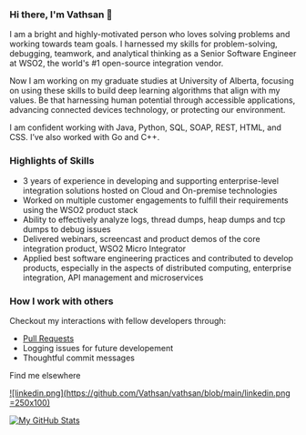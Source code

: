 ### Hi there, I'm Vathsan 👋

I am a bright and highly-motivated person who loves solving problems and working towards team goals. I harnessed my skills for problem-solving, debugging, teamwork, and analytical thinking as a Senior Software Engineer at WSO2, the world's #1 open-source integration vendor.

Now I am working on my graduate studies at University of Alberta, focusing on using these skills to build deep learning algorithms that align with my values. Be that harnessing human potential through accessible applications, advancing connected devices technology, or protecting our environment.

I am confident working with Java, Python, SQL, SOAP, REST, HTML, and CSS. I’ve also worked with Go and C++. 

### Highlights of Skills

- 3 years of experience in developing and supporting enterprise-level integration solutions hosted on Cloud and On-premise technologies
- Worked on multiple customer engagements to fulfill their requirements using the WSO2 product stack
- Ability to effectively analyze logs, thread dumps, heap dumps and tcp dumps to debug issues
- Delivered webinars, screencast and product demos of the core integration product, WSO2 Micro Integrator
- Applied best software engineering practices and contributed to develop products, especially in the aspects of distributed computing, enterprise integration, API management and microservices

### How I work with others
Checkout my interactions with fellow developers through:

- [Pull Requests](https://github.com/wso2/product-microgateway/pull/2212)
- Logging issues for future developement
- Thoughtful commit messages

Find me elsewhere

[![linkedin.png](https://github.com/Vathsan/vathsan/blob/main/linkedin.png =250x100)](https://www.linkedin.com/in/vathsan/)

[![My GitHub Stats](https://github-readme-stats.vercel.app/api/?username=vathsan&count_private=true&theme=tokyonight&showicons=true)]()
<!-- [![My GitHub Language Stats](https://github-readme-stats.vercel.app/api/top-langs/?username=vathsan&langs_count=5&theme=tokyonight)]() -->

<!--
**Vathsan/vathsan** is a ✨ _special_ ✨ repository because its `README.md` (this file) appears on your GitHub profile.

Here are some ideas to get you started:

- 🔭 I’m currently working on ...
- 🌱 I’m currently learning ...
- 👯 I’m looking to collaborate on ...
- 🤔 I’m looking for help with ...
- 💬 Ask me about ...
- 📫 How to reach me: ...
- 😄 Pronouns: ...
- ⚡ Fun fact: ...
-->
